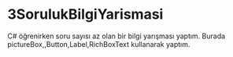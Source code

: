 # 3SorulukBilgiYarismasi
C# öğrenirken soru sayısı az olan bir bilgi yarışması yaptım. Burada pictureBox,,Button,Label,RichBoxText kullanarak yaptım. 
